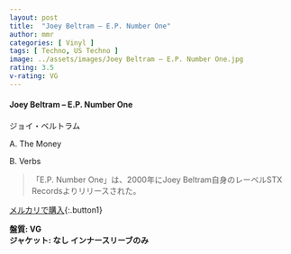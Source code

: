 ```yaml
---
layout: post
title:  "Joey Beltram – E.P. Number One"
author: mmr
categories: [ Vinyl ]
tags: [ Techno, US Techno ]
image: ../assets/images/Joey Beltram – E.P. Number One.jpg
rating: 3.5
v-rating: VG
---
```


#### Joey Beltram – E.P. Number One

ジョイ・ベルトラム

A. The Money

B. Verbs

> 「E.P. Number One」は、2000年にJoey Beltram自身のレーベルSTX Recordsよりリリースされた。

[メルカリで購入](https://jp.mercari.com/item/m37928336678){:.button1}

<div class="mt-4 mb-4 d-flex align-items-center">
<strong class="mr-1">盤質: VG</strong>
</div>
<div class="mt-4 mb-4 d-flex align-items-center">
<strong class="mr-1">ジャケット: なし インナースリーブのみ</strong>
</div>

